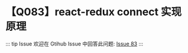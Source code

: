 # 【Q083】react-redux connect 实现原理


::: tip Issue
欢迎在 Gtihub Issue 中回答此问题: [Issue 83](https://github.com/kangyana/daily-question/issues/83)
:::

